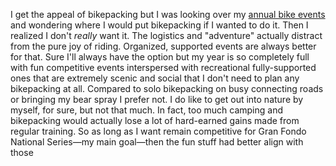 I get the appeal of bikepacking but I was looking over my [annual bike events](Cycling/Annual%20bike%20events.md) and wondering where I would put bikepacking if I wanted to do it. Then I realized I don't *really* want it. The logistics and "adventure" actually distract from the pure joy of riding. Organized, supported events are always better for that. Sure I'll always have the option but my year is so completely full with fun competitive events interspersed with recreational fully-supported ones that are extremely scenic and social that I don't need to plan any bikepacking at all. Compared to solo bikepacking on busy connecting roads or bringing my bear spray I prefer not. I do like to get out into nature by myself, for sure, but not that much. In fact, too much camping and bikepacking would actually lose a lot of hard-earned gains made from regular training. So as long as I want remain competitive for Gran Fondo National Series—my main goal—then the fun stuff had better align with those